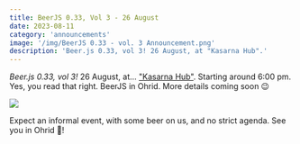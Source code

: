 ```yaml
---
title: BeerJS 0.33, Vol 3 - 26 August
date: 2023-08-11
category: 'announcements'
image: '/img/BeerJS 0.33 - vol. 3 Announcement.png'
description: 'Beer.js 0.33, vol 3! 26 August, at "Kasarna Hub".'
---
```


_Beer.js 0.33, vol 3!_ 26 August, at... ["Kasarna Hub"](https://kasarna.net). Starting around 6:00 pm. Yes, you read
that right. BeerJS in Ohrid. More details coming soon 😉

<img src="/img/BeerJS 0.33 - vol. 3 Announcement.png" />

Expect an informal event, with some beer on us, and no strict agenda. See you in Ohrid 🍻!
